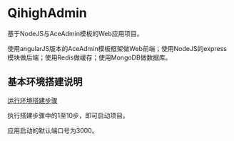 # QihighAdmin
基于NodeJS与AceAdmin模板的Web应用项目。

使用angularJS版本的AceAdmin模板框架做Web前端；使用NodeJS的express模块做后端；使用Redis做缓存；使用MongoDB做数据库。

## 基本环境搭建说明

[运行环境搭建步骤](build.md)

执行搭建步骤中的1至10步，即可启动项目。

应用启动的默认端口号为3000。

